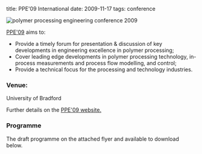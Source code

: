 title: PPE'09 International
date: 2009-11-17 
tags: conference
<!--break-->
![polymer processing engineering conference 2009](/4m-association/images/ppe_logo.jpg)

[PPE'09](http://www.polyeng.com/ppe09/) aims to:  

 *  Provide a timely forum for presentation & discussion of key developments in engineering excellence in polymer processing;  
 *  Cover leading edge developments in polymer processing technology, in-process measurements and process flow modelling, and control;  
 *  Provide a technical focus for the processing and technology industries.  
### Venue:

University of Bradford

Further details on the [PPE'09 website.](http://www.polyeng.com/ppe09/) 

### Programme

The draft programme on the attached flyer and available to download below.